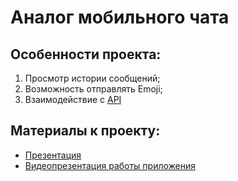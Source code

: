 # Аналог мобильного чата

## Особенности проекта:
1) Просмотр истории сообщений;
2) Возможность отправлять Emoji;
3) Взаимодействие с [API](http://worldtimeapi.org/)

## Материалы к проекту:
+ [Презентация]()
+ [Видеопрезентация работы приложения](https://youtu.be/_YkgSmCyubg)
